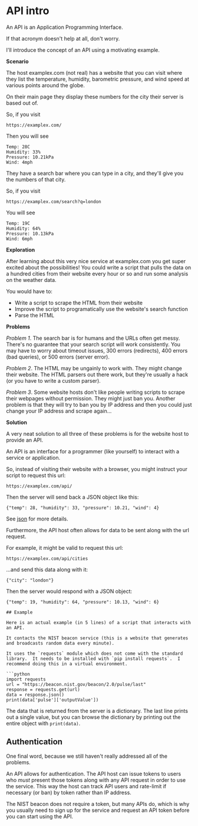 # API intro

An API is an Application Programming Interface.

If that acronym doesn't help at all, don't worry.

I'll introduce the concept of an API using a motivating example.

**Scenario**

The host examplex.com (not real) has a website that you can visit where they list the temperature, humidity, barometric pressure, and wind speed at various points around the globe.

On their main page they display these numbers for the city their server is based out of.

So, if you visit
```
https://examplex.com/
```
Then you will see
```
Temp: 28C
Humidity: 33%
Pressure: 10.21kPa
Wind: 4mph
```

They have a search bar where you can type in a city, and they'll give you the numbers of that city.

So, if you visit
```
https://examplex.com/search?q=london
```
You will see
```
Temp: 19C
Humidity: 64%
Pressure: 10.13kPa
Wind: 6mph
```

**Exploration**

After learning about this very nice service at examplex.com you get super excited about the possibilities!  You could write a script that pulls the data on a hundred cities from their website every hour or so and run some analysis on the weather data.

You would have to:
  - Write a script to scrape the HTML from their website
  - Improve the script to programatically use the website's search function
  - Parse the HTML

**Problems**

*Problem 1*.  The search bar is for humans and the URLs often get messy.  There's no guarantee that your search script will work consistently.  You may have to worry about timeout issues, 300 errors (redirects), 400 errors (bad queries), or 500 errors (server error).

*Problem 2*. The HTML may be ungainly to work with.  They might change their website.  The HTML parsers out there work, but  they're usually a hack (or you have to write a custom parser).

*Problem 3*. Some website hosts don't like people writing scripts to scrape their webpages without permission.  They might just ban you.  Another problem is that they will try to ban you by IP address and then you could just change your IP address and scrape again...

**Solution**

A very neat solution to all three of these problems is for the website host to provide an API.

An API is an interface for a programmer (like yourself) to interact with a service or application.

So, instead of visiting their website with a browser, you might instruct your script to request this url:
```
https://examplex.com/api/
```
Then the server will send back a JSON object like this:
```
{"temp": 28, "humidity": 33, "pressure": 10.21, "wind": 4}
```

See [json](../standard_library/json) for more details.

Furthermore, the API host often allows for data to be sent along with the url request.

For example, it might be valid to request this url:
```
https://examplex.com/api/cities
```
...and send this data along with it:
```
{"city": "london"}
```
Then the server would respond with a JSON object:
```
{"temp": 19, "humidity": 64, "pressure": 10.13, "wind": 6}

## Example

Here is an actual example (in 5 lines) of a script that interacts with an API.

It contacts the NIST beacon service (this is a website that generates and broadcasts random data every minute).

It uses the `requests` module which does not come with the standard library.  It needs to be installed with `pip install requests`.  I recommend doing this in a virtual environment.

```python
import requests
url = "https://beacon.nist.gov/beacon/2.0/pulse/last"
response = requests.get(url)
data = response.json()
print(data['pulse']['outputValue'])
```

The data that is returned from the server is a dictionary.  The last line prints out a single value, but you can browse the dictionary by printing out the entire object with `print(data)`.

## Authentication

One final word, because we still haven't really addressed all of the problems.

An API allows for authentication.  The API host can issue tokens to users who *must* present those tokens along with any API request in order to use the service.  This way the host can track API users and rate-limit if necessary (or ban) by token rather than IP address.

The NIST beacon does not require a token, but many APIs do, which is why you usually need to sign up for the service and request an API token before you can start using the API.
